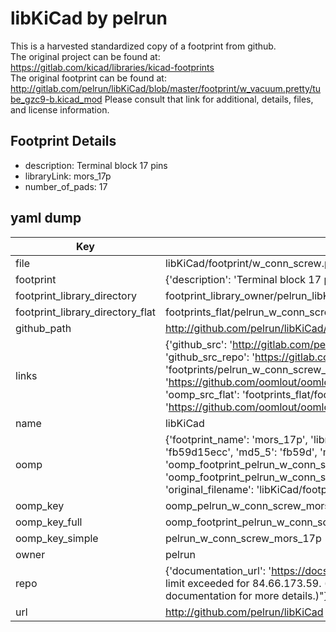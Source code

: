 # libKiCad by pelrun  
This is a harvested standardized copy of a footprint from github.  
The original project can be found at:  
https://gitlab.com/kicad/libraries/kicad-footprints  
The original footprint can be found at:
http://gitlab.com/pelrun/libKiCad/blob/master/footprint/w_vacuum.pretty/tube_gzc9-b.kicad_mod
Please consult that link for additional, details, files, and license information.  
## Footprint Details
* description: Terminal block 17 pins  
* libraryLink: mors_17p  
* number_of_pads: 17  
## yaml dump  
| Key | Value |  
| --- | --- |  
| file | libKiCad/footprint/w_conn_screw.pretty/mors_17p.kicad_mod |  
| footprint | {'description': 'Terminal block 17 pins', 'libraryLink': 'mors_17p', 'number_of_pads': 17} |  
| footprint_library_directory | footprint_library_owner/pelrun_libKiCad |  
| footprint_library_directory_flat | footprints_flat/pelrun_w_conn_screw_mors_17p/working |  
| github_path | http://github.com/pelrun/libKiCad/blob/master/footprint/w_conn_screw.pretty/mors_17p.kicad_mod |  
| links | {'github_src': 'http://gitlab.com/pelrun/libKiCad/blob/master/footprint/w_vacuum.pretty/tube_gzc9-b.kicad_mod', 'github_src_repo': 'https://gitlab.com/kicad/libraries/kicad-footprints', 'oomp_bot': 'footprints/pelrun_w_conn_screw_mors_17p/working', 'oomp_bot_github': 'https://github.com/oomlout/oomlout_oomp_footprint_bot/tree/main/footprints/pelrun_w_conn_screw_mors_17p/working', 'oomp_src_flat': 'footprints_flat/footprints_flat/pelrun_w_conn_screw_mors_17p/working', 'oomp_src_flat_github': 'https://github.com/oomlout/oomlout_oomp_footprint_src/tree/main/footprints_flat/pelrun_w_conn_screw_mors_17p/working'} |  
| name | libKiCad |  
| oomp | {'footprint_name': 'mors_17p', 'library_name': 'w_conn_screw', 'md5': 'fb59d15ecc1aa23c86beeee23982c66a', 'md5_10': 'fb59d15ecc', 'md5_5': 'fb59d', 'md5_6': 'fb59d1', 'oomp_key': 'oomp_pelrun_w_conn_screw_mors_17p', 'oomp_key_extra': 'oomp_footprint_pelrun_w_conn_screw_mors_17p', 'oomp_key_full': 'oomp_footprint_pelrun_w_conn_screw_mors_17p_fb59d1', 'oomp_key_simple': 'pelrun_w_conn_screw_mors_17p', 'original_filename': 'libKiCad/footprint/w_conn_screw.pretty/mors_17p.kicad_mod', 'owner_name': 'pelrun'} |  
| oomp_key | oomp_pelrun_w_conn_screw_mors_17p |  
| oomp_key_full | oomp_footprint_pelrun_w_conn_screw_mors_17p |  
| oomp_key_simple | pelrun_w_conn_screw_mors_17p |  
| owner | pelrun |  
| repo | {'documentation_url': 'https://docs.github.com/rest/overview/resources-in-the-rest-api#rate-limiting', 'message': "API rate limit exceeded for 84.66.173.59. (But here's the good news: Authenticated requests get a higher rate limit. Check out the documentation for more details.)"} |  
| url | http://github.com/pelrun/libKiCad |  

